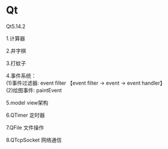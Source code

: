 # Qt
Qt5.14.2 <br>

1.计算器  <br>

2.井字棋 <br>

3.打蚊子 <br>

4.事件系统： <br>
(1)事件过滤器: event filter 【event filter -> event -> event handler】  <br>
(2)绘图事件: paintEvent  <br>

5.model view架构  <br>

6.QTimer 定时器 <br>

7.QFile 文件操作 <br>

8.QTcpSocket 网络通信
